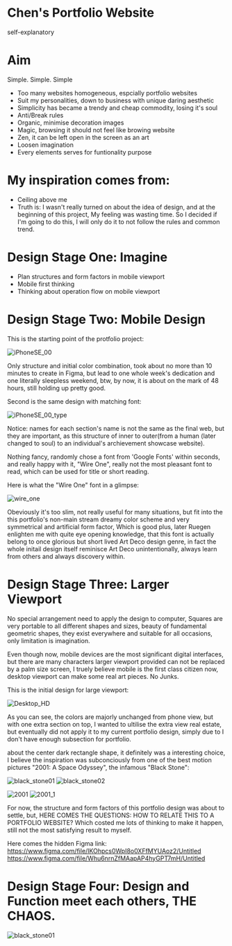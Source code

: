 # Chen's Portfolio Website
self-explanatory

# Aim
Simple. Simple. Simple
- Too many websites homogeneous, espcially portfolio websites
- Suit my personalities, down to business with unique daring aesthetic
- Simplicity has became a trendy and cheap commodity, losing it's soul
- Anti/Break rules
- Organic, minimise decoration images
- Magic, browsing it should not feel like browing website
- Zen, it can be left open in the screen as an art
- Loosen imagination 
- Every elements serves for funtionality purpose

# My inspiration comes from:
- Ceiling above me
- Truth is: I wasn't really turned on about the idea of design, and at the beginning of this project, My feeling was wasting time. So I decided if I'm going to do this, I will only do it to not follow the rules and common trend.

# Design Stage One: Imagine
- Plan structures and form factors in mobile viewport
- Mobile first thinking
- Thinking about operation flow on mobile viewport

# Design Stage Two: Mobile Design

This is the starting point of the protfolio project:

![iPhoneSE_00](./md-img/iPhoneSE00.png "iPhoneSE_00")

Only structure and initial color combination, took about no more than 10 minutes to create in Figma, but lead to one whole week's dedication and one literally sleepless weekend, btw, by now, it is about on the mark of 48 hours, still holding up pretty good.

Second is the same design with matching font:

![iPhoneSE_00_type](./md-img/iPhoneSE00_typexs.png "iPhoneSE_00_type")

Notice: names for each section's name is not the same as the final web, but they are important, as this structure of inner to outer(from a human (later changed to soul) to an individual's archievement showcase website).

Nothing fancy, randomly chose a font from 'Google Fonts' within seconds, and really happy with it, "Wire One", really not the most pleasant font to read, which can be used for title or short reading.

Here is what the "Wire One" font in a glimpse:

![wire_one](./md-img/wire_one.png "wire_one.png")

Obeviously it's too slim, not really useful for many situations, but fit into the this portfolio's non-main stream dreamy color scheme and very symmetrical and artificial form factor, Which is good plus, later Ruegen enlighten me with quite eye opening knowledge, that this font is actually belong to once glorious but short lived Art Deco design genre, in fact the whole initail design itself reminisce Art Deco unintentionally, always learn from others and always discovery within.

# Design Stage Three: Larger Viewport

No special arrangement need to apply the design to computer, Squares are very portable to all different shapes and sizes, beauty of fundamental geometric shapes, they exist everywhere and suitable for all occasions, only limitation is imagination.

Even though now, mobile devices are the most significant digital interfaces, but there are many characters larger viewport provided can not be replaced by a palm size screen, I truely believe mobile is the first class citizen now, desktop viewport can make some real art pieces. No Junks.

This is the initial design for large viewport:

![Desktop_HD](./md-img/Desktop_HD.png "Desktop_HD.png")

As you can see, the colors are majorly unchanged from phone view, but with one extra section on top, I wanted to ultilise the extra view real estate, but eventually did not apply it to my current portfolio design, simply due to I don't have enough subsection for portfolio.

about the center dark rectangle shape, it definitely was a interesting choice, I believe the inspiration was subconciously from one of the best motion pictures "2001: A Space Odyssey", the infamous "Black Stone":

![black_stone01](./md-img/blackstone01.jpg "Famous Black Stone_01")
![black_stone02](./md-img/blackstone02.jpg "Famous Black Stone_02")

![2001](./md-img/2001.jpg "2001")
![2001_1](./md-img/2001_1.jpg "2001_1")

For now, the structure and form factors of this portfolio design was about to settle, but, HERE COMES THE QUESTIONS: HOW TO RELATE THIS TO A PORTFOLIO WEBSITE? Which costed me lots of thinking to make it happen, still not the most satisfying result to myself.

Here comes the hidden Figma link:
https://www.figma.com/file/IKOhpcs0WpI8o0XFfMYUAoz2/Untitled
https://www.figma.com/file/Whu6nrnZfMAapAP4hyGPT7mH/Untitled
# Design Stage Four: Design and Function meet each others, THE CHAOS.

![black_stone01](./md-img/blackstone01.jpg "Famous Black Stone_01")
